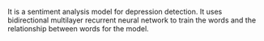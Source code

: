 It is a sentiment analysis model for depression detection. It uses bidirectional multilayer recurrent neural network to train the words and the relationship between words for the model. 
